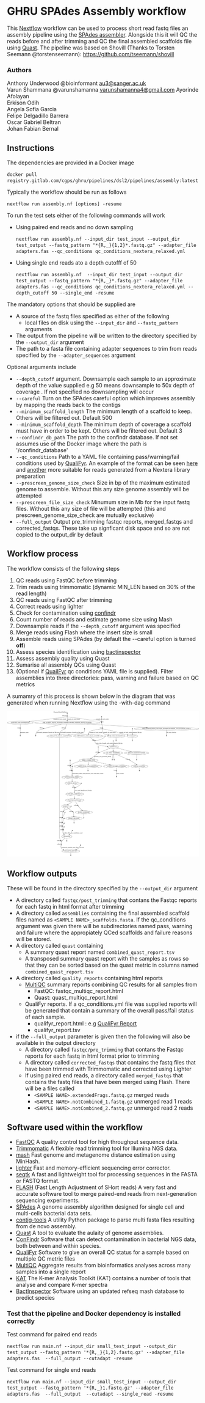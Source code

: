 # GHRU SPAdes Assembly workflow
This [Nextflow](https://www.nextflow.io/) workflow can be used to process short read fastq files an assembly pipeline using the [SPAdes assembler](http://cab.spbu.ru/software/spades/). Alongside this it will QC the reads before and after trimming and QC the final assembled scaffolds file using [Quast](http://quast.sourceforge.net/quast).
The pipeline was based on Shovill (Thanks to Torsten Seemann @torstenseemann): https://github.com/tseemann/shovill

### Authors
Anthony Underwood @bioinformant <au3@sanger.ac.uk>  
Varun Shammana  @varunshamanna <varunshamanna4@gmail.com>
Ayorinde Afolayan  
Erkison Odih  
Angela Sofia Garcia  
Felipe Delgadillo Barrera  
Oscar Gabriel Beltran  
Johan Fabian Bernal  

## Instructions
The dependencies are provided in a Docker image
```
docker pull registry.gitlab.com/cgps/ghru/pipelines/dsl2/pipelines/assembly:latest
```

Typically the workflow should be run as follows
```
nextflow run assembly.nf [options] -resume 
```
To run the test sets either of the following commands will work
 - Using paired end reads and no down sampling
    ```
    nextflow run assembly.nf --input_dir test_input --output_dir test_output --fastq_pattern "*{R,_}{1,2}*.fastq.gz" --adapter_file adapters.fas --qc_conditions qc_conditions_nextera_relaxed.yml 
    ```
 -  Using single end reads ato a depth cutofff of 50
    ```
    nextflow run assembly.nf  --input_dir test_input --output_dir test_output --fastq_pattern "*{R,_}*.fastq.gz" --adapter_file adapters.fas --qc_conditions qc_conditions_nextera_relaxed.yml --depth_cutoff 50 --single_end -resume
    ```

The mandatory options that should be supplied are
  - A source of the fastq files specified as either of the following
    - local files on disk using the `--input_dir` and `--fastq_pattern` arguments
  - The output from the pipeline will be written to the directory specified by the `--output_dir` argument
  - The path to a fasta file containing adapter sequences to trim from reads specified by the `--adapter_sequences` argument

Optional arguments include
  - `--depth_cutoff` argument. Downsample each sample to an approximate depth of the value supplied e.g 50 means downsample to 50x depth of coverage . If not specified no downsampling will occur
  - `--careful` Turn on the SPAdes careful option which improves assembly by mapping the reads back to the contigs
  - `--minimum_scaffold_length` The minimum length of a scaffold to keep. Others will be filtered out. Default 500 
  - `--minimum_scaffold_depth` The minimum depth of coverage a scaffold must have in order to be kept. Others will be filtered out. Default 3 
  - `--confindr_db_path` The path to the confindr database. If not set assumes use of the Docker image where the path is '/confindr_database'
  - `--qc_conditions` Path to a YAML file containing pass/warning/fail conditions used by [QualiFyr](https://gitlab.com/cgps/qualifyr). An example of the format can be seen [here](qc_conditions.yml) and [another](qc_conditions_nextera_relaxed.yml)  more suitable for reads generated from a Nextera library preparation
  - `--prescreen_genome_size_check` Size in bp of the maximum estimated genome to assemble. Without this any size genome assembly will be attempted
  - `--prescreen_file_size_check` Minumum size in Mb for the input fastq files. Without this any size of file will be attempted (this and prescreen_genome_size_check are mutually exclusive)
  - `--full_output` Output pre_trimming fastqc reports, merged_fastqs and corrected_fastqs. These take up signficant disk space and so are not copied to the output_dir by default

## Workflow process
The workflow consists of the following steps

1. QC reads using FastQC before trimming
2. Trim reads using trimmomatic (dynamic MIN_LEN based on 30% of the read length)
3. QC reads using FastQC after trimming
4. Correct reads using lighter
5. Check for contamination using [confindr](https://lowandrew.github.io/ConFindr/)
6. Count number of reads and estimate genome size using Mash
7. Downsample reads if the `--depth_cutoff` argument was specified
8. Merge reads using Flash where the insert size is small
9. Assemble reads using SPAdes (by default the --careful option is turned **off**)
10. Assess species identification using [bactinspector](https://gitlab.com/antunderwood/bactinspector)
11. Assess assembly quality using Quast
12. Sumarise all assembly QCs using Quast
13. (Optional if [QuailFyr](https://gitlab.com/cgps/qualifyr) qc conditions YAML file is supplied). Filter assemblies into three directories: pass, warning and failure based on QC  metrics

A sumamry of this process is shown below in the diagram that was generated when running Nextflow using the -with-dag command

![workflow diagram](README_files/pipeline_dag.png)

## Workflow outputs
These will be found in the directory specified by the `--output_dir` argument

  - A directory called `fastqc/post_trimming` that contans the Fastqc reports for each fastq in html format after trimming
  - A directory called `assemblies` containing the final assembled scaffold files named as `<SAMPLE NAME>_scaffolds.fasta`. If the qc_conditions argument was given there will be subdirectories named pass, warning and failure where the appropiately QCed scaffolds and failure reasons will be stored.
  - A directory called `quast` containing
    - A summary quast report named `combined_quast_report.tsv`
    - A transposed summary quast report with the samples as rows so that they can be sorted based on the quast metric in columns named `combined_quast_report.tsv`
  - A directory called `quality_reports` containing html reports
    - [MultiQC](https://multiqc.info/) summary reports combining QC results for all samples from
      - FastQC: fastqc_multiqc_report.html
      - Quast: quast_multiqc_report.html
    - QualiFyr reports. If a qc_conditions.yml file was supplied reports will be generated that contain a summary of the overall pass/fail status of each sample.
      - qualifyr_report.html : e.g [QualiFyr Report](https://glcdn.githack.com/cgps/ghru/pipelines/dsl2/pipelines/assembly/-/raw/develop/README_files/example_qualifyr_report.html)
      - qualifyr_report.tsv
  - if the `--full_output` parameter is given then the following will also be available in the output directory
    - A directory called `fastqc/pre_trimming` that contans the Fastqc reports for each fastq in html format prior to trimming
    - A directory called `corrected_fastqs` that contains the fastq files that have been trimmed with Trimmomatic and corrected using Lighter
    - If using paired end reads, a directory called `merged_fastqs` that contains the fastq files that have been merged using Flash. There will be a files called
      - `<SAMPLE NAME>.extendedFrags.fastq.gz` merged reads
      - `<SAMPLE NAME>.notCombined_1.fastq.gz` unmerged read 1 reads
      - `<SAMPLE NAME>.notCombined_2.fastq.gz` unmerged read 2 reads

## Software used within the workflow
  - [FastQC](https://www.bioinformatics.babraham.ac.uk/projects/fastqc/) A quality control tool for high throughput sequence data.
  - [Trimmomatic](http://www.usadellab.org/cms/?page=trimmomatic) A flexible read trimming tool for Illumina NGS data.
  - [mash](https://mash.readthedocs.io/en/latest/) Fast genome and metagenome distance estimation using MinHash.
  - [lighter](https://github.com/mourisl/Lighter) Fast and memory-efficient sequencing error corrector.
  - [seqtk](https://github.com/lh3/seqtk) A fast and lightweight tool for processing sequences in the FASTA or FASTQ format.
  - [FLASH](https://ccb.jhu.edu/software/FLASH/) (Fast Length Adjustment of SHort reads) A very fast and accurate software tool to merge paired-end reads from next-generation sequencing experiments.
  - [SPAdes](http://cab.spbu.ru/software/spades/) A genome assembly algorithm designed for single cell and multi-cells bacterial data sets.
  - [contig-tools](https://pypi.org/project/contig-tools/) A utility Python package to parse multi fasta files resulting from de novo assembly.
  - [Quast](http://quast.sourceforge.net/quast) A tool to evaluate the aulaity of genome assemblies.
  - [ConFindr](https://github.com/OLC-Bioinformatics/ConFindr) Software that can detect contamination in bacterial NGS data, both between and within species.
  - [QualiFyr](https://gitlab.com/cgps/qualifyr) Software to give an overall QC status for a sample based on multiple QC metric files
  - [MultiQC](https://multiqc.info/) Aggregate results from bioinformatics analyses across many samples into a single report
  - [KAT](https://github.com/TGAC/KAT) The K-mer Analysis Toolkit (KAT) contains a number of tools that analyse and compare K-mer spectra
  - [BactInspector](https://gitlab.com/antunderwood/bactinspector) Software using an updated refseq mash database to predict species

### Test that the pipeline and Docker dependency is installed correctly

Test command for paired end reads
```
nextflow run main.nf --input_dir small_test_input --output_dir test_output --fastq_pattern '*{R,_}{1,2}.fastq.gz' --adapter_file adapters.fas  --full_output --cutadapt -resume
```

Test command for single end reads
```
nextflow run main.nf --input_dir small_test_input --output_dir test_output --fastq_pattern '*{R,_}1.fastq.gz' --adapter_file adapters.fas  --full_output  --cutadapt --single_read -resume
```